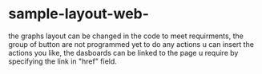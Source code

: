 # sample-layout-web-
the graphs layout can be changed in the code to meet requirments,
the group of button are not programmed yet to do any actions u can insert the actions you like,
the dasboards can be linked to the page u require by specifying the link in "href" field.
